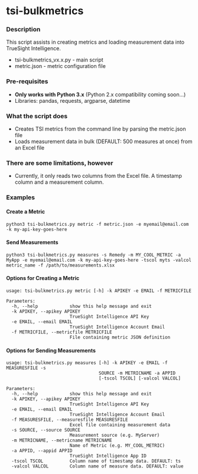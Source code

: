 # tsi-bulkmetrics

### Description

This script assists in creating metrics and loading measurement data into TrueSight Intelligence.

- tsi-bulkmetrics_vx.x.py - main script
- metric.json - metric configuration file

### Pre-requisites
- **Only works with Python 3.x** (Python 2.x compatibility coming soon...)
- Libraries: pandas, requests, argparse, datetime

### What the script does

- Creates TSI metrics from the command line by parsing the metric.json file
- Loads measurement data in bulk (DEFAULT: 500 measures at once) from an Excel file

### There are some limitations, however

- Currently, it only reads two columns from the Excel file.  A timestamp column and a measurement column.

### Examples
#### Create a Metric
```
python3 tsi-bulkmetrics.py metric -f metric.json -e myemail@email.com -k my-api-key-goes-here
```
#### Send Measurements
```
python3 tsi-bulkmetrics.py measures -s Remedy -m MY_COOL_METRIC -a MyApp -e myemail@email.com -k my-api-key-goes-here -tscol myts -valcol metric_name -f /path/to/measurements.xlsx

```
#### Options for Creating a Metric
```
usage: tsi-bulkmetrics.py metric [-h] -k APIKEY -e EMAIL -f METRICFILE

Parameters:
  -h, --help            show this help message and exit
  -k APIKEY, --apikey APIKEY
                        TrueSight Intelligence API Key
  -e EMAIL, --email EMAIL
                        TrueSight Intelligence Account Email
  -f METRICFILE, --metricfile METRICFILE
                        File containing metric JSON definition
```

#### Options for Sending Measurements
```
usage: tsi-bulkmetrics.py measures [-h] -k APIKEY -e EMAIL -f MEASURESFILE -s
                                   SOURCE -m METRICNAME -a APPID
                                   [-tscol TSCOL] [-valcol VALCOL]

Parameters:
  -h, --help            show this help message and exit
  -k APIKEY, --apikey APIKEY
                        TrueSight Intelligence API Key
  -e EMAIL, --email EMAIL
                        TrueSight Intelligence Account Email
  -f MEASURESFILE, --measuresfile MEASURESFILE
                        Excel file containing measurement data
  -s SOURCE, --source SOURCE
                        Measurement source (e.g. MyServer)
  -m METRICNAME, --metricname METRICNAME
                        Name of Metric (e.g. MY_COOL_METRIC)
  -a APPID, --appid APPID
                        TrueSight Intelligence App ID
  -tscol TSCOL          Column name of timestamp data. DEFAULT: ts
  -valcol VALCOL        Column name of measure data. DEFAULT: value
```
